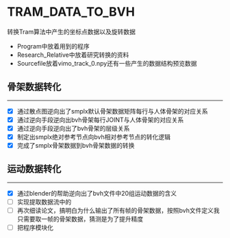 # TRAM_DATA_TO_BVH
转换Tram算法中产生的坐标点数据以及旋转数据

- Program中放着用到的程序
- Research_Relative中放着研究转换的资料
- Sourcefile放着vimo_track_0.npy还有一些产生的数据结构预览数据

## 骨架数据转化

---
- [x] 通过散点图逆向出了smplx默认骨架数据矩阵每行与人体骨架的对应关系
- [x] 通过逆向手段逆向出bvh骨架每行JOINT与人体骨架的对应关系
- [x] 通过逆向手段逆向出了bvh骨架的层级关系
- [x] 制定出smplx绝对参考节点向bvh相对参考节点的转化逻辑   
- [x] 完成了smplx骨架数据到bvh骨架数据的转换
## 运动数据转化
---
- [x] 通过blender的帮助逆向出了bvh文件中20组运动数据的含义
- [ ] 实现提取数据流中的
- [ ] 再次细读论文，搞明白为什么输出了所有帧的骨架数据，按照bvh文件定义我只需要取一帧的骨架数据，猜测是为了提升精度
- [ ] 把程序模块化
